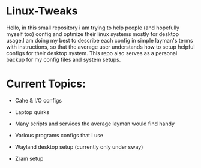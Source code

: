 # Linux-Tweaks

Hello, in this small repository i am trying to help people (and hopefully myself too) config and optmize their linux systems mostly for desktop usage.I am doing my best to describe each config in simple layman's terms with instructions, so that the average user understands how to setup helpful configs for their desktop system. This repo also serves as a personal backup for my config files and system setups.

# Current Topics:

* Cahe & I/O configs

* Laptop quirks

* Many scripts and services the average layman would find handy

* Various programs configs that i use

* Wayland desktop setup (currently only under sway)

* Zram setup

